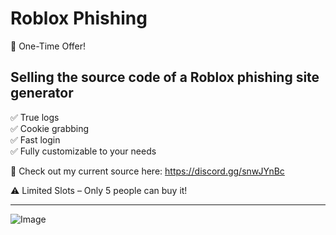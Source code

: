 # Roblox Phishing
🚨 One-Time Offer!

## Selling the source code of a Roblox phishing site generator

✅ True logs  
✅ Cookie grabbing  
✅ Fast login  
✅ Fully customizable to your needs

🔗 Check out my current source here: https://discord.gg/snwJYnBc

⚠️ Limited Slots – Only 5 people can buy it!

---

![Image](https://github.com/user-attachments/assets/f692d614-16a4-4861-99fd-dbcdf18feb27)
